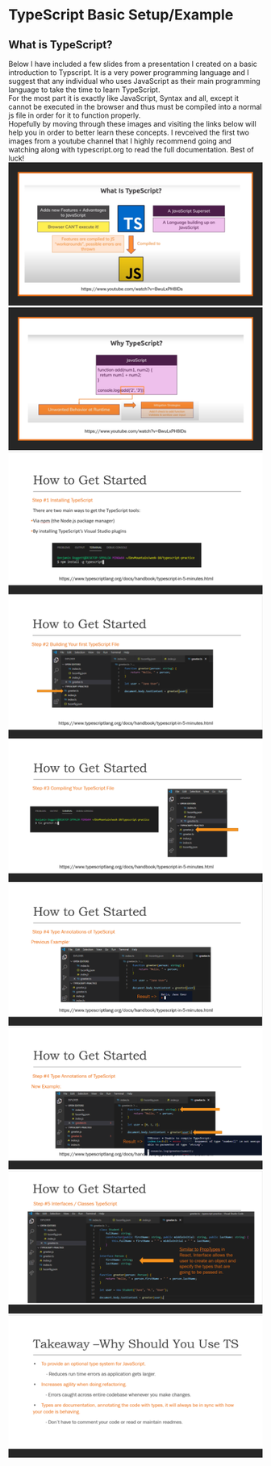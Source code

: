 # TypeScript Basic Setup/Example
## What is TypeScript?
Below I have included a few slides from a presentation I created on a basic introduction to Typscript. It is a very power programming language and I suggest that any individual who uses JavaScript as their main programming language to take the time to learn TypeScript.
<br>
For the most part it is exactly like JavaScript, Syntax and all, except it cannot be executed in the browser and thus must be compiled into a normal js file in order for it to function properly.
<br>
Hopefully by moving through these images and visiting the links below will help you in order to better learn these concepts. I revceived the first two images from a youtube channel that I highly recommend going and watching along with typescript.org to read the full documentation. Best of luck! 
<img src = "./pictures/slide-1.PNG">
<img src = "./pictures/slide-2.PNG">
<img src = "./pictures/slide-3.PNG">
<img src = "./pictures/slide-4.PNG">
<img src = "./pictures/slide-5.PNG">
<img src = "./pictures/slide-6.PNG">
<img src = "./pictures/slide-7.PNG">
<img src = "./pictures/slide-8.PNG">
<img src = "./pictures/slide-9.PNG">